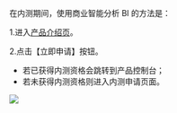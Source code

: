 在内测期间，使用商业智能分析 BI 的方法是：

1.进入[产品介绍页](http://tcecqpoc.fsphere.cn/product/bi)。
 
2.点击【立即申请】按钮。

* 若已获得内测资格会跳转到产品控制台；
* 若未获得内测资格则进入内测申请页面。

![](http://imgcache.tcecqpoc.fsphere.cn/image/mc.qcloudimg.com/static/img/2eddbacd6f0e8dfddb2a57c7aa3fd958/image.png)
